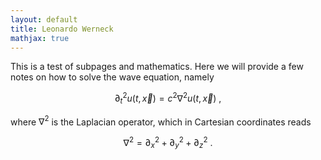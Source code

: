 ```yaml
---
layout: default
title: Leonardo Werneck
mathjax: true
---
```


This is a test of subpages and mathematics. Here we will provide a few notes on how to solve the wave equation, namely

$$
\partial_{t}^{2}u(t,\vec{x}) = c^{2}\nabla^{2}u(t,\vec{x})\ ,
$$

where $\nabla^{2}$ is the Laplacian operator, which in Cartesian coordinates reads

$$
\nabla^{2} = \partial_{x}^{2} + \partial_{y}^{2} + \partial_{z}^{2}\ .
$$
